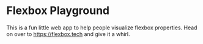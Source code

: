 # Flexbox Playground

This is a fun little web app to help people visualize flexbox properties. Head on over to https://flexbox.tech and give it a whirl.
